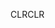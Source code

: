 <span data-ttu-id="8b70a-101">CLR</span><span class="sxs-lookup"><span data-stu-id="8b70a-101">CLR</span></span>